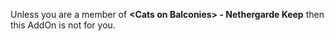 Unless you are a member of **\<Cats on Balconies\> - Nethergarde Keep** then this AddOn is not for you.